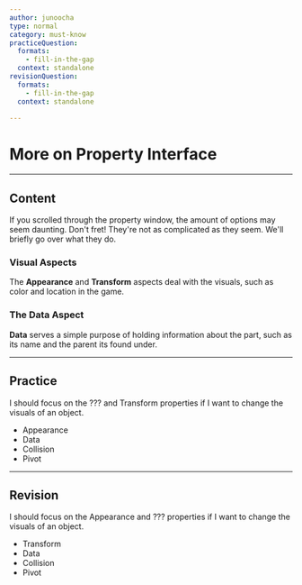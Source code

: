 ```yaml
---
author: junoocha
type: normal
category: must-know
practiceQuestion:
  formats:
    - fill-in-the-gap
  context: standalone
revisionQuestion:
  formats:
    - fill-in-the-gap
  context: standalone

---
```


# More on Property Interface

---

## Content

If you scrolled through the property window, the amount of options may seem daunting. Don't fret! They're not as complicated as they seem. We'll briefly go over what they do.

### Visual Aspects
The **Appearance** and **Transform** aspects deal with the visuals, such as color and location in the game.

### The Data Aspect
**Data** serves a simple purpose of holding information about the part, such as its name and the parent its found under.


---

## Practice

I should focus on the ??? and Transform properties if I want to change the visuals of an object.

- Appearance
- Data
- Collision
- Pivot

---

## Revision

I should focus on the Appearance and ??? properties if I want to change the visuals of an object.

- Transform
- Data
- Collision
- Pivot
